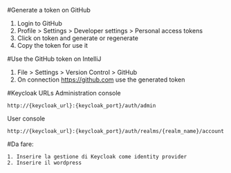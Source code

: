 #Generate a token on GitHub
1. Login to GitHub
2. Profile > Settings > Developer settings > Personal access tokens
3. Click on token and generate or regenerate
4. Copy the token for use it

#Use the GitHub token on IntelliJ
1. File > Settings > Version Control > GitHub
2. On connection https://github.com use the generated token

#Keycloak URLs
Administration console 
```
http://{keycloak_url}:{keycloak_port}/auth/admin
```
User console
```
http://{keycloak_url}:{keycloak_port}/auth/realms/{realm_name}/account
```

#Da fare:
```
1. Inserire la gestione di Keycloak come identity provider
2. Inserire il wordpress
```